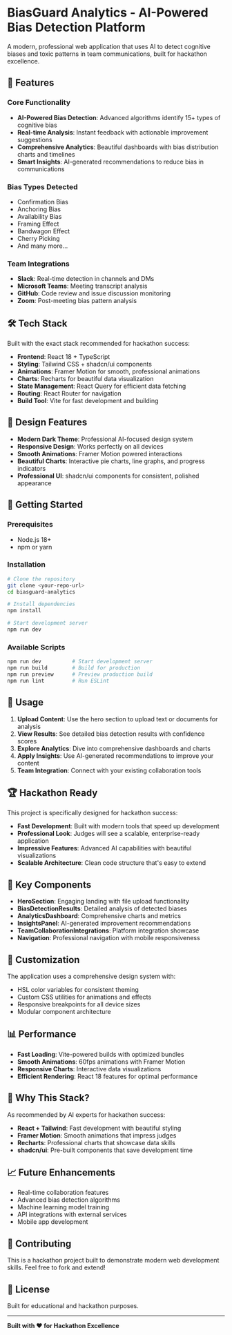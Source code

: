 # BiasGuard Analytics - AI-Powered Bias Detection Platform

A modern, professional web application that uses AI to detect cognitive biases and toxic patterns in team communications, built for hackathon excellence.

## 🚀 Features

### Core Functionality
- **AI-Powered Bias Detection**: Advanced algorithms identify 15+ types of cognitive bias
- **Real-time Analysis**: Instant feedback with actionable improvement suggestions
- **Comprehensive Analytics**: Beautiful dashboards with bias distribution charts and timelines
- **Smart Insights**: AI-generated recommendations to reduce bias in communications

### Bias Types Detected
- Confirmation Bias
- Anchoring Bias
- Availability Bias
- Framing Effect
- Bandwagon Effect
- Cherry Picking
- And many more...

### Team Integrations
- **Slack**: Real-time detection in channels and DMs
- **Microsoft Teams**: Meeting transcript analysis
- **GitHub**: Code review and issue discussion monitoring
- **Zoom**: Post-meeting bias pattern analysis

## 🛠️ Tech Stack

Built with the exact stack recommended for hackathon success:

- **Frontend**: React 18 + TypeScript
- **Styling**: Tailwind CSS + shadcn/ui components
- **Animations**: Framer Motion for smooth, professional animations
- **Charts**: Recharts for beautiful data visualization
- **State Management**: React Query for efficient data fetching
- **Routing**: React Router for navigation
- **Build Tool**: Vite for fast development and building

## 🎨 Design Features

- **Modern Dark Theme**: Professional AI-focused design system
- **Responsive Design**: Works perfectly on all devices
- **Smooth Animations**: Framer Motion powered interactions
- **Beautiful Charts**: Interactive pie charts, line graphs, and progress indicators
- **Professional UI**: shadcn/ui components for consistent, polished appearance

## 🚀 Getting Started

### Prerequisites
- Node.js 18+ 
- npm or yarn

### Installation

```bash
# Clone the repository
git clone <your-repo-url>
cd biasguard-analytics

# Install dependencies
npm install

# Start development server
npm run dev
```

### Available Scripts

```bash
npm run dev          # Start development server
npm run build        # Build for production
npm run preview      # Preview production build
npm run lint         # Run ESLint
```

## 📱 Usage

1. **Upload Content**: Use the hero section to upload text or documents for analysis
2. **View Results**: See detailed bias detection results with confidence scores
3. **Explore Analytics**: Dive into comprehensive dashboards and charts
4. **Apply Insights**: Use AI-generated recommendations to improve your content
5. **Team Integration**: Connect with your existing collaboration tools

## 🏆 Hackathon Ready

This project is specifically designed for hackathon success:

- **Fast Development**: Built with modern tools that speed up development
- **Professional Look**: Judges will see a scalable, enterprise-ready application
- **Impressive Features**: Advanced AI capabilities with beautiful visualizations
- **Scalable Architecture**: Clean code structure that's easy to extend

## 🎯 Key Components

- **HeroSection**: Engaging landing with file upload functionality
- **BiasDetectionResults**: Detailed analysis of detected biases
- **AnalyticsDashboard**: Comprehensive charts and metrics
- **InsightsPanel**: AI-generated improvement recommendations
- **TeamCollaborationIntegrations**: Platform integration showcase
- **Navigation**: Professional navigation with mobile responsiveness

## 🔧 Customization

The application uses a comprehensive design system with:
- HSL color variables for consistent theming
- Custom CSS utilities for animations and effects
- Responsive breakpoints for all device sizes
- Modular component architecture

## 📊 Performance

- **Fast Loading**: Vite-powered builds with optimized bundles
- **Smooth Animations**: 60fps animations with Framer Motion
- **Responsive Charts**: Interactive data visualizations
- **Efficient Rendering**: React 18 features for optimal performance

## 🌟 Why This Stack?

As recommended by AI experts for hackathon success:
- **React + Tailwind**: Fast development with beautiful styling
- **Framer Motion**: Smooth animations that impress judges
- **Recharts**: Professional charts that showcase data skills
- **shadcn/ui**: Pre-built components that save development time

## 📈 Future Enhancements

- Real-time collaboration features
- Advanced bias detection algorithms
- Machine learning model training
- API integrations with external services
- Mobile app development

## 🤝 Contributing

This is a hackathon project built to demonstrate modern web development skills. Feel free to fork and extend!

## 📄 License

Built for educational and hackathon purposes.

---

**Built with ❤️ for Hackathon Excellence**
